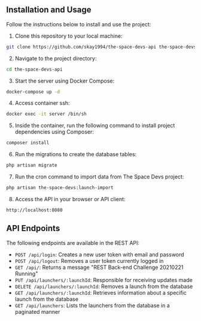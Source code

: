 ## Installation and Usage

Follow the instructions below to install and use the project:

1. Clone this repository to your local machine:

```bash
git clone https://github.com/skay1994/the-space-devs-api the-space-devs-api
```

2. Navigate to the project directory:

```bash
cd the-space-devs-api
```

3. Start the server using Docker Compose:
```bash
docker-compose up -d
```

4. Access container ssh:
```bash
docker exec -it server /bin/sh
```

5. Inside the container, run the following command to install project dependencies using Composer:

```bash
composer install
```


6. Run the migrations to create the database tables:

```bash
php artisan migrate
```

7. Run the cron command to import data from The Space Devs project:

```bash
php artisan the-space-devs:launch-import
```

8. Access the API in your browser or API client:

```
http://localhost:8080
```

## API Endpoints

The following endpoints are available in the REST API:

- `POST /api/login`: Creates a new user token with email and password
- `POST /api/logout`: Removes a user token currently logged in
- `GET /api/`: Returns a message "REST Back-end Challenge 20210221 Running"
- `PUT /api/launchers/:launchId`: Responsible for receiving updates made
- `DELETE /api/launchers/:launchId`: Removes a launch from the database
- `GET /api/launchers/:launchId`: Retrieves information about a specific launch from the database
- `GET /api/launchers`: Lists the launchers from the database in a paginated manner
